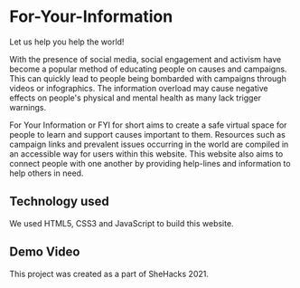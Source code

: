 # For-Your-Information

Let us help you help the world!

With the presence of social media, social engagement and activism have become a popular method of educating people on causes and campaigns. This can quickly lead to people being bombarded with campaigns through videos or infographics. The information overload may cause negative effects on people's physical and mental health as many lack trigger warnings. 

For Your Information or FYI for short aims to create a safe virtual space for people to learn and support causes important to them. Resources such as campaign links and prevalent issues occurring in the world are compiled in an accessible way for users within this website. This website also aims to connect people with one another by providing help-lines and information to help others in need. 

## Technology used

We used HTML5, CSS3 and JavaScript to build this website.

## Demo Video 


This project was created as a part of SheHacks 2021.
